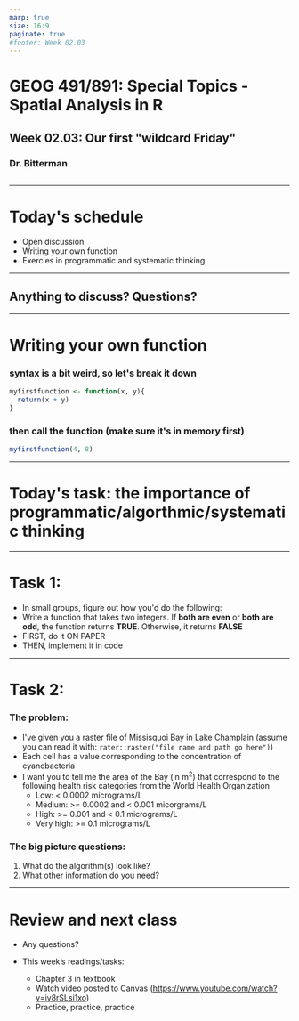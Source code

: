 ```yaml
---
marp: true
size: 16:9 
paginate: true
#footer: Week 02.03
---
```


# GEOG 491/891: Special Topics - Spatial Analysis in R

## 

## Week 02.03: Our first "wildcard Friday"

### Dr. Bitterman

## 

---

# Today's schedule

- Open discussion
- Writing your own function
- Exercies in programmatic and systematic thinking

---

## Anything to discuss? Questions?

---

# Writing your own function

### syntax is a bit weird, so let's break it down
```r
myfirstfunction <- function(x, y){
  return(x + y)
} 
```

### then call the function (make sure it's in memory first)
```r
myfirstfunction(4, 8)
```

---

# Today's task: the importance of programmatic/algorthmic/systematic thinking

---

# Task 1: 

- In small groups, figure out how you'd do the following:
- Write a function that takes two integers. If **both are even** or **both are odd**, the function returns **TRUE**. Otherwise, it returns **FALSE**
- FIRST, do it ON PAPER
- THEN, implement it in code

---

# Task 2:

### The problem:

- I've given you a raster file of Missisquoi Bay in Lake Champlain (assume you can read it with: ```rater::raster("file name and path go here")```)
- Each cell has a value corresponding to the concentration of cyanobacteria
- I want you to tell me the area of the Bay (in m<sup>2</sup>) that correspond to the following health risk categories from the World Health Organization
  - Low: < 0.0002 micrograms/L
  - Medium: >= 0.0002 and < 0.001 micorgrams/L
  - High: >= 0.001 and < 0.1 micrograms/L
  - Very high: >= 0.1 micrograms/L

### The big picture questions:
1. What do the algorithm(s) look like?
2. What other information do you need?

---

# Review and next class

- Any questions?

- This week’s readings/tasks: 
  - Chapter 3 in textbook
  - Watch video posted to Canvas (https://www.youtube.com/watch?v=iv8rSLsi1xo)
  - Practice, practice, practice


